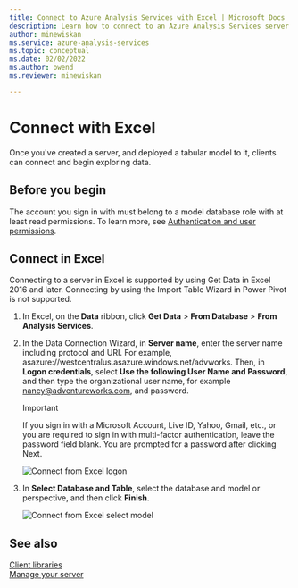 ```yaml
---
title: Connect to Azure Analysis Services with Excel | Microsoft Docs
description: Learn how to connect to an Azure Analysis Services server by using Excel. Once connected, users can create PivotTables to explore data.
author: minewiskan
ms.service: azure-analysis-services
ms.topic: conceptual
ms.date: 02/02/2022
ms.author: owend
ms.reviewer: minewiskan

---
```

# Connect with Excel

Once you've created a server, and deployed a tabular model to it, clients can connect and begin exploring data. 

## Before you begin

The account you sign in with must belong to a model database role with at least read permissions. To learn more, see [Authentication and user permissions](analysis-services-manage-users.md). 

## Connect in Excel

Connecting to a server in Excel is supported by using Get Data in Excel 2016 and later. Connecting by using the Import Table Wizard in Power Pivot is not supported. 

1. In Excel, on the **Data** ribbon, click **Get Data** > **From Database** > **From Analysis Services**.

2. In the Data Connection Wizard, in **Server name**, enter the server name including protocol and URI. For example, asazure://westcentralus.asazure.windows.net/advworks. Then, in **Logon credentials**, select **Use the following User Name and Password**, and then type the organizational user name, for example nancy@adventureworks.com, and password.

    > [!IMPORTANT]
    > If you sign in with a Microsoft Account, Live ID, Yahoo, Gmail, etc., or you are required to sign in with multi-factor authentication, leave the password field blank. You are prompted for a password after clicking Next. 

    ![Connect from Excel logon](./media/analysis-services-connect-excel/aas-connect-excel-logon.png)

3. In **Select Database and Table**, select the database and model or perspective, and then click **Finish**.
   
    ![Connect from Excel select model](./media/analysis-services-connect-excel/aas-connect-excel-select.png)


## See also

[Client libraries](/analysis-services/client-libraries?view=azure-analysis-services-current&preserve-view=true)   
[Manage your server](analysis-services-manage.md)

